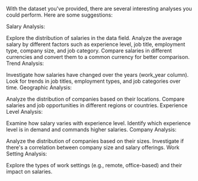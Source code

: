 
With the dataset you've provided, there are several interesting analyses you could perform. Here are some suggestions:

Salary Analysis:

Explore the distribution of salaries in the data field.
Analyze the average salary by different factors such as experience level, job title, employment type, company size, and job category.
Compare salaries in different currencies and convert them to a common currency for better comparison.
Trend Analysis:

Investigate how salaries have changed over the years (work_year column).
Look for trends in job titles, employment types, and job categories over time.
Geographic Analysis:

Analyze the distribution of companies based on their locations.
Compare salaries and job opportunities in different regions or countries.
Experience Level Analysis:

Examine how salary varies with experience level.
Identify which experience level is in demand and commands higher salaries.
Company Analysis:

Analyze the distribution of companies based on their sizes.
Investigate if there's a correlation between company size and salary offerings.
Work Setting Analysis:

Explore the types of work settings (e.g., remote, office-based) and their impact on salaries.
